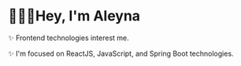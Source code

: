 # 🧚🏻‍♀️Hey, I'm Aleyna

✨ Frontend technologies interest me.

✨ I'm focused on ReactJS, JavaScript, and Spring Boot technologies.
